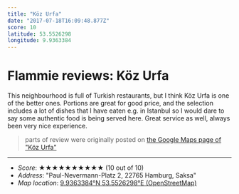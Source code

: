 ```yaml
---
title: "Köz Urfa"
date: "2017-07-18T16:09:48.877Z"
score: 10
latitude: 53.5526298
longitude: 9.9363384
---
```

# Flammie reviews: Köz Urfa

This neighbourhood is full of Turkish restaurants, but I think Köz Urfa
is one of the better ones. Portions are great for good price, and the
selection includes a lot of dishes that I have eaten e.g. in Istanbul
so I would dare to say some authentic food is being served here. Great
service as well, always been very nice experience.

> parts of review were originally posted on [the Google Maps page of
  "Köz Urfa"](https://www.google.com/maps/place//data=!4m2!3m1!1s0x0:0xb5f9134ec3609490)
* * *
- *Score*: ★★★★★★★★★★ (10 out of 10)
- *Address*: "Paul-Nevermann-Platz 2, 22765 Hamburg, Saksa"
- *Map location*: [9.9363384°N 53.5526298°E (OpenStreetMap)](https://www.openstreetmap.org/?mlat=53.5526298&mlon=9.9363384&zoom=12)
